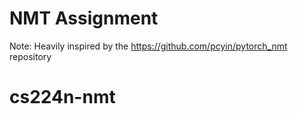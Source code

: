 # NMT Assignment
Note: Heavily inspired by the https://github.com/pcyin/pytorch_nmt repository
# cs224n-nmt
